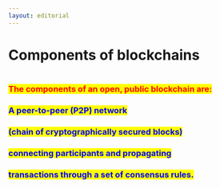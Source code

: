 ```yaml
---
layout: editorial
---
```


# Components of blockchains

<figure><img src="../../../../../../../.gitbook/assets/pexels-btgl-♡-6558133.jpg" alt=""><figcaption></figcaption></figure>

### <mark style="color:red;">The components of an open, public blockchain are:</mark>

### <mark style="color:blue;">**A peer-to-peer (P2P) network**</mark>&#x20;

### <mark style="color:blue;">**(chain of cryptographically secured blocks)**</mark>&#x20;

### <mark style="color:blue;">**connecting participants and propagating**</mark>&#x20;

### <mark style="color:blue;">**transactions through a set of consensus rules.**</mark>
